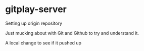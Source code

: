 # gitplay-server
Setting up origin repository

Just mucking about with Git and Github to try and understand it.

A local change to see if it pushed up